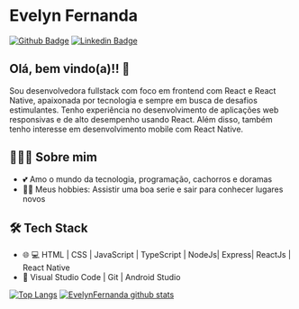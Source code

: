 # Evelyn Fernanda

[![Github Badge](https://img.shields.io/badge/-Github-000?style=flat-square&logo=Github&logoColor=white&link=https://github.com/EvelynFernanda)](https://github.com/EvelynFernanda)
[![Linkedin Badge](https://img.shields.io/badge/-LinkedIn-blue?style=flat-square&logo=Linkedin&logoColor=white&link=https://www.linkedin.com/in/evelyn-fernanda-cardoso/)](https://www.linkedin.com/in/evelyn-fernanda-cardoso/)

## Olá, bem vindo(a)!! 👋

Sou desenvolvedora fullstack com foco em frontend com React e React Native, apaixonada por tecnologia e sempre em busca de desafios estimulantes. Tenho experiência no desenvolvimento de aplicações web responsivas e de alto desempenho usando React. Além disso, também tenho interesse em desenvolvimento mobile com React Native.

## 👨🏻‍💻 Sobre mim 

- 💕 Amo o mundo da tecnologia, programação, cachorros e doramas
- ✌🏻 Meus hobbies: Assistir uma boa serie e sair para conhecer lugares novos


## 🛠 Tech Stack 

- 🌐 💻 HTML | CSS | JavaScript | TypeScript | NodeJs| Express| ReactJs | React Native 
- 🔧 Visual Studio Code | Git | Android Studio 

 [![Top Langs](https://github-readme-stats.vercel.app/api/top-langs/?username=EvelynFernanda)](https://github.com/EvelynFernanda/github-readme-stats) [![EvelynFernanda github stats](https://github-readme-stats.vercel.app/api?username=evelynfernanda&show_icons=true&hide=["contribs","issues"])](https://github.com/EvelynFernanda) 
